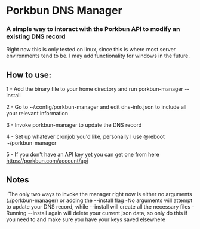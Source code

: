 # Porkbun DNS Manager
### A simple way to interact with the Porkbun API to modify an existing DNS record
Right now this is only tested on linux, since this is where most server environments tend to be. I may add functionality for windows in the future.

## How to use:
1 - Add the binary file to your home directory and run porkbun-manager --install

2 - Go to ~/.config/porkbun-manager and edit dns-info.json to include all your relevant information

3 - Invoke porkbun-manager to update the DNS record

4 - Set up whatever cronjob you'd like, personally I use @reboot ~/porkbun-manager

5 - If you don't have an API key yet you can get one from here https://porkbun.com/account/api

## Notes
-The only two ways to invoke the manager right now is either no arguments (./porkbun-manager) or adding the --install flag
-No arguments will attempt to update your DNS record, while --install will create all the necessary files
-Running --install again will delete your current json data, so only do this if you need to and make sure you have your keys saved elsewhere
